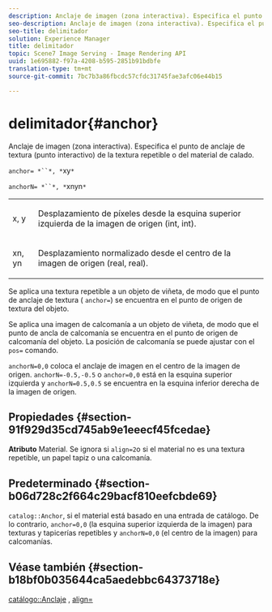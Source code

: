 ```yaml
---
description: Anclaje de imagen (zona interactiva). Especifica el punto de anclaje de textura (punto interactivo) de la textura repetible o del material de calado.
seo-description: Anclaje de imagen (zona interactiva). Especifica el punto de anclaje de textura (punto interactivo) de la textura repetible o del material de calado.
seo-title: delimitador
solution: Experience Manager
title: delimitador
topic: Scene7 Image Serving - Image Rendering API
uuid: 1e695882-f97a-4208-b595-2851b91bdbfe
translation-type: tm+mt
source-git-commit: 7bc7b3a86fbcdc57cfdc31745fae3afc06e44b15

---
```



# delimitador{#anchor}

Anclaje de imagen (zona interactiva). Especifica el punto de anclaje de textura (punto interactivo) de la textura repetible o del material de calado.

`anchor= *``*, *`xy`*`

`anchorN= *``*, *`xnyn`*`

<table id="simpletable_1D8E91D8424A424787C4D20C9B040115"> 
 <tr class="strow"> 
  <td class="stentry"> <p><span class="varname"> x</span>, <span class="varname"> y</span> </p></td> 
  <td class="stentry"> <p>Desplazamiento de píxeles desde la esquina superior izquierda de la imagen de origen (int, int). </p></td> 
 </tr> 
 <tr class="strow"> 
  <td class="stentry"> <p><span class="varname"> xn</span>, <span class="varname"> yn</span> </p></td> 
  <td class="stentry"> <p>Desplazamiento normalizado desde el centro de la imagen de origen (real, real). </p></td> 
 </tr> 
</table>

Se aplica una textura repetible a un objeto de viñeta, de modo que el punto de anclaje de textura ( `anchor=`) se encuentra en el punto de origen de textura del objeto.

Se aplica una imagen de calcomanía a un objeto de viñeta, de modo que el punto de ancla de calcomanía se encuentra en el punto de origen de calcomanía del objeto. La posición de calcomanía se puede ajustar con el `pos=` comando.

`anchorN=0,0` coloca el anclaje de imagen en el centro de la imagen de origen. `anchorN=-0.5,-0.5` o `anchor=0,0` está en la esquina superior izquierda y `anchorN=0.5,0.5` se encuentra en la esquina inferior derecha de la imagen de origen.

## Propiedades {#section-91f929d35cd745ab9e1eeecf45fcedae}

**Atributo** Material. Se ignora si `align=2`o si el material no es una textura repetible, un papel tapiz o una calcomanía.

## Predeterminado {#section-b06d728c2f664c29bacf810eefcbde69}

`catalog::Anchor`, si el material está basado en una entrada de catálogo. De lo contrario, `anchor=0,0` (la esquina superior izquierda de la imagen) para texturas y tapicerías repetibles y `anchorN=0,0` (el centro de la imagen) para calcomanías.

## Véase también {#section-b18bf0b035644ca5aedebbc64373718e}

[catálogo::Anclaje](../../../../../ir-api/material-cat/image-rendering-api-ref/c-ir-material-catalog/c-ir-material-data-reference/r-ir-cat-anchor.md#reference-d9b1d49db1fc440686f64b84453297ab) , [align=](../../../../../ir-api/http-protocol/image-rendering-api-ref/c-ir-http-protocol-ref/c-ir-http-protocol-command-reference/r-ir-align.md#reference-4d63baa522ce42f9b15167ba34c5c6a7)
